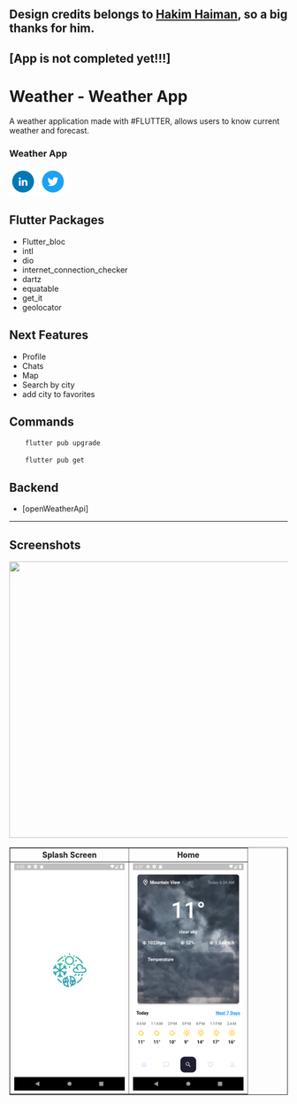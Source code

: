 ## Design credits belongs to [Hakim Haiman](https://dribbble.com/shots/17998271-Cuacane-Weather-App), so a big thanks for him.

## [App is not completed yet!!!]

# Weather - Weather App

A weather application made with #FLUTTER, allows users to know current weather and forecast.

### Weather App

<a href="https://www.linkedin.com/in/hossam-mohammad-9965791a8/"><img src="https://github.com/aritraroy/social-icons/blob/master/linkedin-icon.png?raw=true" width="50"></a>
<a href="https://twitter.com/hossammo9996"><img src="https://github.com/aritraroy/social-icons/blob/master/twitter-icon.png?raw=true" width="50"></a>

## Flutter Packages

- Flutter_bloc
- intl
- dio
- internet_connection_checker
- dartz
- equatable
- get_it
- geolocator

<!--
-shared_preferences
-fluttertoast
-->

## Next Features

- Profile
- Chats
- Map
- Search by city
- add city to favorites

## Commands

```sh
    flutter pub upgrade
```

```
    flutter pub get
```

## Backend

- [openWeatherApi]

---

## Screenshots

<img src="https://cdn.dribbble.com/users/2673969/screenshots/17998271/media/448ff76440c673a69ce26cdc96adc819.png?compress=1&resize=1000x750&vertical=top" alt="" width="1700" height="500">

<table border>
    <tr>
        <th style="text-align:center">Splash Screen</th>
        <th style="text-align:center">Home</th>
    </tr>
    <tr>
        <td><img src="./screenshots/splash.png" alt="" width="200"></td>
        <td><img src="./screenshots/home.png" alt="" width="200"></td>
    <tr>
</table>

